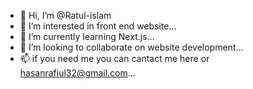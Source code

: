 - 👋 Hi, I’m @Ratul-islam
- 👀 I’m interested in front end website...
- 🌱 I’m currently learning Next.js...
- 💞️ I’m looking to collaborate on website development...
- 📫 if you need me you can cantact me here or hasanrafiul32@gmail.com...

<!---

Hi there, fellow coders wUw.

--->
